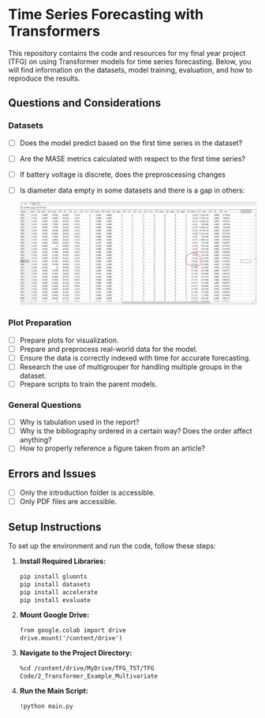 # Time Series Forecasting with Transformers

This repository contains the code and resources for my final year project (TFG) on using Transformer models for time series forecasting. Below, you will find information on the datasets, model training, evaluation, and how to reproduce the results.

## Questions and Considerations

### Datasets
- [ ] Does the model predict based on the first time series in the dataset?
- [ ] Are the MASE metrics calculated with respect to the first time series?
- [ ] If battery voltage is discrete, does the preproscessing changes
- [ ] Is diameter data empty in some datasets and there is a gap in others:

    <img src="Problem_with_Sand_1.PNG" alt="drawing" width="500"/>

### Plot Preparation
- [ ] Prepare plots for visualization.
- [ ] Prepare and preprocess real-world data for the model.
- [ ] Ensure the data is correctly indexed with time for accurate forecasting.
- [ ] Research the use of multigrouper for handling multiple groups in the dataset.
- [ ] Prepare scripts to train the parent models.

### General Questions
- [ ] Why is tabulation used in the report?
- [ ] Why is the bibliography ordered in a certain way? Does the order affect anything?
- [ ] How to properly reference a figure taken from an article?

## Errors and Issues
- [ ] Only the introduction folder is accessible.
- [ ] Only PDF files are accessible.

## Setup Instructions

To set up the environment and run the code, follow these steps:

1. **Install Required Libraries:**
    ```
    pip install gluonts
    pip install datasets
    pip install accelerate
    pip install evaluate
    ```
2. **Mount Google Drive:**
    ```
    from google.colab import drive
    drive.mount('/content/drive')
     ```

3. **Navigate to the Project Directory:**
    ```
    %cd /content/drive/MyDrive/TFG_TST/TFG Code/2_Transformer_Example_Multivariate
    ```
4. **Run the Main Script:**
    ```
    !python main.py
    ```

